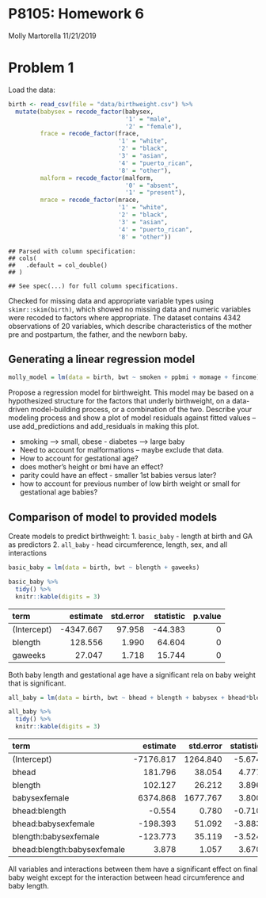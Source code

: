 P8105: Homework 6
================
Molly Martorella
11/21/2019

# Problem 1

Load the data:

``` r
birth <- read_csv(file = "data/birthweight.csv") %>% 
  mutate(babysex = recode_factor(babysex, 
                                 '1' = "male", 
                                 '2' = "female"),
         frace = recode_factor(frace,
                               '1' = "white",
                               '2' = "black",
                               '3' = "asian",
                               '4' = "puerto_rican",
                               '8' = "other"),
         malform = recode_factor(malform, 
                                 '0' = "absent", 
                                 '1' = "present"),
         mrace = recode_factor(mrace, 
                               '1' = "white",
                               '2' = "black",
                               '3' = "asian",
                               '4' = "puerto_rican",
                               '8' = "other"))
```

    ## Parsed with column specification:
    ## cols(
    ##   .default = col_double()
    ## )

    ## See spec(...) for full column specifications.

Checked for missing data and appropriate variable types using
`skimr::skim(birth)`, which showed no missing data and numeric variables
were recoded to factors where appropriate. The dataset contains 4342
observations of 20 variables, which describe characteristics of the
mother pre and postpartum, the father, and the newborn baby.

## Generating a linear regression model

``` r
molly_model = lm(data = birth, bwt ~ smoken + ppbmi + momage + fincome)
```

Propose a regression model for birthweight. This model may be based on a
hypothesized structure for the factors that underly birthweight, on a
data-driven model-building process, or a combination of the two.
Describe your modeling process and show a plot of model residuals
against fitted values – use add\_predictions and add\_residuals in
making this plot.

  - smoking –\> small, obese - diabetes –\> large baby
  - Need to account for malformations – maybe exclude that data.
  - How to account for gestational age?
  - does mother’s height or bmi have an effect?
  - parity could have an effect - smaller 1st babies versus later?
  - how to account for previous number of low birth weight or small for
    gestational age babies?

## Comparison of model to provided models

Create models to predict birthweight: 1. `basic_baby` - length at birth
and GA as predictors 2. `all_baby` - head circumference, length, sex,
and all interactions

``` r
basic_baby = lm(data = birth, bwt ~ blength + gaweeks)

basic_baby %>% 
  tidy() %>% 
  knitr::kable(digits = 3)
```

| term        |   estimate | std.error | statistic | p.value |
| :---------- | ---------: | --------: | --------: | ------: |
| (Intercept) | \-4347.667 |    97.958 |  \-44.383 |       0 |
| blength     |    128.556 |     1.990 |    64.604 |       0 |
| gaweeks     |     27.047 |     1.718 |    15.744 |       0 |

Both baby length and gestational age have a significant rela on baby
weight that is
significant.

``` r
all_baby = lm(data = birth, bwt ~ bhead + blength + babysex + bhead*blength + bhead*babysex + blength*babysex + bhead*blength*babysex)

all_baby %>% 
  tidy() %>% 
  knitr::kable(digits = 3)
```

| term                        |   estimate | std.error | statistic | p.value |
| :-------------------------- | ---------: | --------: | --------: | ------: |
| (Intercept)                 | \-7176.817 |  1264.840 |   \-5.674 |   0.000 |
| bhead                       |    181.796 |    38.054 |     4.777 |   0.000 |
| blength                     |    102.127 |    26.212 |     3.896 |   0.000 |
| babysexfemale               |   6374.868 |  1677.767 |     3.800 |   0.000 |
| bhead:blength               |    \-0.554 |     0.780 |   \-0.710 |   0.478 |
| bhead:babysexfemale         |  \-198.393 |    51.092 |   \-3.883 |   0.000 |
| blength:babysexfemale       |  \-123.773 |    35.119 |   \-3.524 |   0.000 |
| bhead:blength:babysexfemale |      3.878 |     1.057 |     3.670 |   0.000 |

All variables and interactions between them have a significant effect on
final baby weight except for the interaction between head circumference
and baby length.
